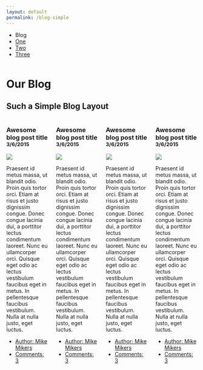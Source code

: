 ```yaml
---
layout: default
permalink: /blog-simple
---
```


<!-- Start Top Bar -->
<div class="top-bar">
  <div class="top-bar-left">
    <ul class="menu">
      <li class="menu-text">Blog</li>
      <li><a href="#">One</a></li>
      <li><a href="#">Two</a></li>
      <li><a href="#">Three</a></li>
    </ul>
  </div>
</div>
<!-- End Top Bar -->

<div class="callout large primary">
  <div class="row column text-center">
    <h1>Our Blog</h1>
    <h2 class="subheader">Such a Simple Blog Layout</h2>
  </div>
</div>

<!-- We can now combine rows and columns when there's only one column in that row -->
<div class="row medium-8 large-7 columns">
  <div class="blog-post">
    <h3>Awesome blog post title <small>3/6/2015</small></h3>
    <img class="thumbnail" src="http://placehold.it/850x350">
    <p>Praesent id metus massa, ut blandit odio. Proin quis tortor orci. Etiam at risus et justo dignissim congue. Donec congue lacinia dui, a porttitor lectus condimentum laoreet. Nunc eu ullamcorper orci. Quisque eget odio ac lectus vestibulum faucibus eget in metus. In pellentesque faucibus vestibulum. Nulla at nulla justo, eget luctus.</p>
    <div class="callout">
      <ul class="menu simple">
        <li><a href="#">Author: Mike Mikers</a></li>
        <li><a href="#">Comments: 3</a></li>
      </ul>
    </div>
  </div>

  <div class="blog-post">
    <h3>Awesome blog post title <small>3/6/2015</small></h3>
    <img class="thumbnail" src="http://placehold.it/850x350">
    <p>Praesent id metus massa, ut blandit odio. Proin quis tortor orci. Etiam at risus et justo dignissim congue. Donec congue lacinia dui, a porttitor lectus condimentum laoreet. Nunc eu ullamcorper orci. Quisque eget odio ac lectus vestibulum faucibus eget in metus. In pellentesque faucibus vestibulum. Nulla at nulla justo, eget luctus.</p>
    <div class="callout">
      <ul class="menu simple">
        <li><a href="#">Author: Mike Mikers</a></li>
        <li><a href="#">Comments: 3</a></li>
      </ul>
    </div>
  </div>

  <div class="blog-post">
    <h3>Awesome blog post title <small>3/6/2015</small></h3>
    <img class="thumbnail" src="http://placehold.it/850x350">
    <p>Praesent id metus massa, ut blandit odio. Proin quis tortor orci. Etiam at risus et justo dignissim congue. Donec congue lacinia dui, a porttitor lectus condimentum laoreet. Nunc eu ullamcorper orci. Quisque eget odio ac lectus vestibulum faucibus eget in metus. In pellentesque faucibus vestibulum. Nulla at nulla justo, eget luctus.</p>
    <div class="callout">
      <ul class="menu simple">
        <li><a href="#">Author: Mike Mikers</a></li>
        <li><a href="#">Comments: 3</a></li>
      </ul>
    </div>
  </div>

  <div class="blog-post">
    <h3>Awesome blog post title <small>3/6/2015</small></h3>
    <img class="thumbnail" src="http://placehold.it/850x350">
    <p>Praesent id metus massa, ut blandit odio. Proin quis tortor orci. Etiam at risus et justo dignissim congue. Donec congue lacinia dui, a porttitor lectus condimentum laoreet. Nunc eu ullamcorper orci. Quisque eget odio ac lectus vestibulum faucibus eget in metus. In pellentesque faucibus vestibulum. Nulla at nulla justo, eget luctus.</p>
    <div class="callout">
      <ul class="menu simple">
        <li><a href="#">Author: Mike Mikers</a></li>
        <li><a href="#">Comments: 3</a></li>
      </ul>
    </div>
  </div>
</div>
    


    